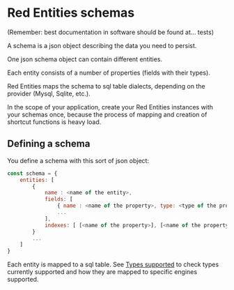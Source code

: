 # Red Entities schemas

(Remember: best documentation in software should be found at... tests)

A schema is a json object describing the data you need to persist.

One json schema object can contain different entities.

Each entity consists of a number of properties (fields with their types).

Red Entities maps the schema to sql table dialects, depending on the provider (Mysql, Sqlite, etc.).

In the scope of your application, create your Red Entities instances with your schemas once, because the process of mapping and creation of shortcut functions is heavy load.

## Defining a schema

You define a schema with this sort of json object:

```js
const schema = {
    entities: [
        {
            name : <name of the entity>,
            fields: [
                { name : <name of the property>, type: <type of the property> }
                ...
            ],
            indexes: [ [<name of the property>], [<name of the property 1>, <name of the property 2>] ]
        }
        ...
    ]
}
```

Each entity is mapped to a sql table. See [Types supported](docs/types.md) to check types currently supported and how they are mapped to specific engines supported.